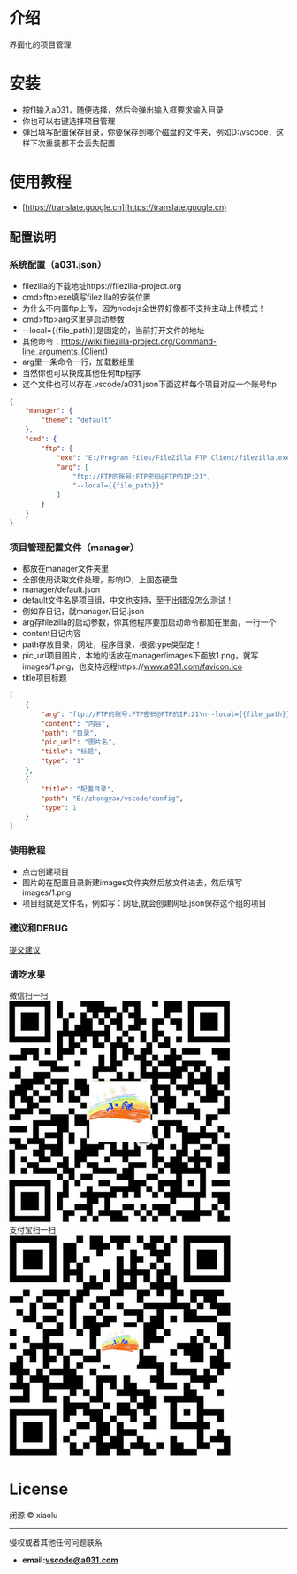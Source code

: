 # 介绍

界面化的项目管理

# 安装
* 按f1输入a031，随便选择，然后会弹出输入框要求输入目录
* 你也可以右键选择项目管理
* 弹出填写配置保存目录，你要保存到哪个磁盘的文件夹，例如D:\vscode，这样下次重装都不会丢失配置

# 使用教程

* [https://translate.google.cn](https://translate.google.cn)

## 配置说明
### 系统配置（a031.json）
* filezilla的下载地址https://filezilla-project.org
* cmd>ftp>exe填写filezilla的安装位置
* 为什么不内置ftp上传，因为nodejs全世界好像都不支持主动上传模式！
* cmd>ftp>arg这里是启动参数
* --local={{file_path}}是固定的，当前打开文件的地址
* 其他命令：https://wiki.filezilla-project.org/Command-line_arguments_(Client)
* arg里一条命令一行，加载数组里
* 当然你也可以换成其他任何ftp程序
* 这个文件也可以存在.vscode/a031.json下面这样每个项目对应一个账号ftp
```json
{
	"manager": {
		"theme": "default"
	},
	"cmd": {
		"ftp": {
			"exe": "E:/Program Files/FileZilla FTP Client/filezilla.exe",
			"arg": [
				"ftp://FTP的账号:FTP密码@FTP的IP:21",
				"--local={{file_path}}"
			]
		}
	}
}
```
### 项目管理配置文件（manager）
* 都放在manager文件夹里
* 全部使用读取文件处理，影响IO，上固态硬盘
* manager/default.json
* default文件名是项目组，中文也支持，至于出错没怎么测试！
* 例如存日记，就manager/日记.json
* arg存filezilla的启动参数，你其他程序要加启动命令都加在里面，一行一个
* content日记内容
* path存放目录，网址，程序目录，根据type类型定！
* pic_url项目图片，本地的话放在manager/images下面放1.png，就写images/1.png，也支持远程https://www.a031.com/favicon.ico
* title项目标题
```json
[
	{
		"arg": "ftp://FTP的账号:FTP密码@FTP的IP:21\n--local={{file_path}}",
		"content": "内容",
		"path": "目录",
		"pic_url": "图片名",
		"title": "标题",
		"type": "1"
	},
	{
		"title": "配置目录",
		"path": "E:/zhongyao/vscode/config",
		"type": 1
	}
]
```

### 使用教程

* 点击创建项目
* 图片的在配置目录新建images文件夹然后放文件进去，然后填写images/1.png
* 项目组就是文件名，例如写：网址,就会创建网址.json保存这个组的项目

### 建议和DEBUG

[提交建议](https://github.com/shijunti19/a031-xiaolu)

### 请吃水果

微信扫一扫   
![微信扫一扫](https://github.com/shijunti19/a031-xiaolu/blob/master/images/weixin.jpg?raw=true)   
支付宝扫一扫   
![支付宝扫一扫](https://github.com/shijunti19/a031-xiaolu/blob/master/images/alipay.jpg?raw=true)   

# License

闭源 &copy; xiaolu

---
侵权或者其他任何问题联系
* **email:vscode@a031.com**

